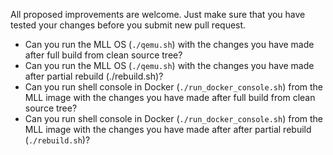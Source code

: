 All proposed improvements are welcome. Just make sure that you have tested your changes before you submit new pull request.

* Can you run the MLL OS (``./qemu.sh``) with the changes you have made after full build from clean source tree?
* Can you run the MLL OS (``./qemu.sh``) with the changes you have made after partial rebuild (./rebuild.sh)?
* Can you run shell console in Docker (``./run_docker_console.sh``) from the MLL image with the changes you have made after full build from clean source tree?
* Can you run shell console in Docker (``./run_docker_console.sh``) from the MLL image with the changes you have made after after partial rebuild (``./rebuild.sh``)?
